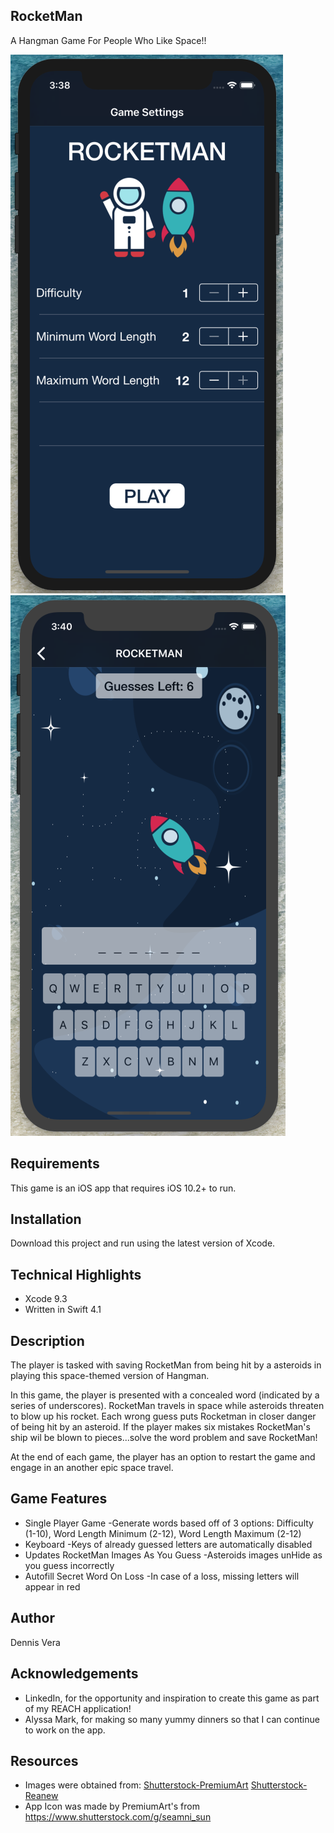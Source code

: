 ## RocketMan
A Hangman Game For People Who Like Space!!

![Welcome Screen](https://github.com/dennisvera/RocketMan/blob/master/Images/RocketMan1.png)   ![Gameplay](https://github.com/dennisvera/RocketMan/blob/master/Images/RocketMan2.png)

## Requirements
This game is an iOS app that requires iOS 10.2+ to run. 

## Installation
Download this project and run using the latest version of Xcode.

## Technical Highlights
* Xcode 9.3 
* Written in Swift 4.1

## Description
The player is tasked with saving RocketMan from being hit by a asteroids in playing this space-themed version of Hangman. 

In this game, the player is presented with a concealed word (indicated by a series of underscores). RocketMan travels in space while asteroids threaten to blow up his rocket. Each wrong guess puts Rocketman in closer danger of being hit by an asteroid. If the player makes six mistakes RocketMan's ship wil be blown to pieces...solve the word problem and save RocketMan!  

At the end of each game, the player has an option to restart the game and engage in an another epic space travel. 

## Game Features
* Single Player Game
-Generate words based off of 3 options: Difficulty (1-10), Word Length Minimum (2-12), Word Length Maximum (2-12)
* Keyboard
-Keys of already guessed letters are automatically disabled
* Updates RocketMan Images As You Guess
-Asteroids images unHide as you guess incorrectly
* Autofill Secret Word On Loss
-In case of a loss, missing letters will appear in red

## Author
Dennis Vera

## Acknowledgements
* LinkedIn, for the opportunity and inspiration to create this game as part of my REACH application! 
* Alyssa Mark, for making so many yummy dinners so that I can continue to work on the app. 

## Resources
* Images were obtained from: [Shutterstock-PremiumArt](https://www.shutterstock.com/image-vector/vector-flat-cosmos-design-background-cute-579763333) [Shutterstock-Reanew](https://www.shutterstock.com/image-vector/vector-flat-asteroids-planet-earth-space-712978225)
* App Icon was made by PremiumArt's from https://www.shutterstock.com/g/seamni_sun

